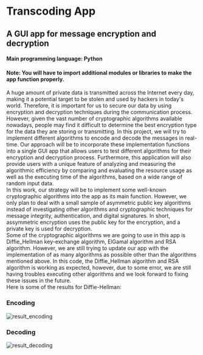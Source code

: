 # Transcoding App
## A GUI app for message encryption and decryption
#### Main programming language: Python
#### Note: You will have to import additional modules or libraries to make the app function properly.

A huge amount of private data is transmitted across the Internet every day, making it a potential target to be stolen and used by hackers in today's world. Therefore, it is important for us to secure our data by using encryption and decryption techniques during the communication process. However, given the vast number of cryptographic algorithms available nowadays, people may find it difficult to determine the best encryption type for the data they are storing or transmitting. In this project, we will try to implement different algorithms to encode and decode the messages in real-time. Our approach will be to incorporate these implementation functions into a single GUI app that allows users to test different algorithms for their encryption and decryption process. Furthermore, this application will also provide users with a unique feature of analyzing and measuring the algorithmic efficiency by comparing and evaluating the resource usage as well as the executing time of the algorithms, based on a wide range of random input data.\
In this work, our strategy will be to implement some well-known cryptographic algorithms into the app as its main function. However, we only plan to deal with a small sample of asymmetric public key algorithms instead of investigating other algorithms and cryptographic techniques for message integrity, authentication, and digital signatures. In short, assymmetric encryption uses the public key for the encryption, and a private key is used for decryption. \
Some of the cryptographic algorithms we are going to use in this app is Diffie_Hellman key-exchange algorithm, ElGamal algorithm and RSA algorithm. However, we are still trying to update our app with the implementation of as many algorithms as possible other than the algorithms mentioned above. In this code, the Diffie_Hellman algorithm and RSA algorithm is working as expected, however, due to some error, we are still having troubles executing other algorithms and we look forward to fixing these issues in the future.\
Here is some of the results for Diffie-Hellman:
### Encoding
![result_encoding](https://user-images.githubusercontent.com/91274419/145750514-65f6913b-66f2-4f31-a640-7288e4df42b9.PNG)
### Decoding
![result_decoding](https://user-images.githubusercontent.com/91274419/145750782-27b1efec-680f-483f-a15b-9d13a06ff1d2.PNG)

